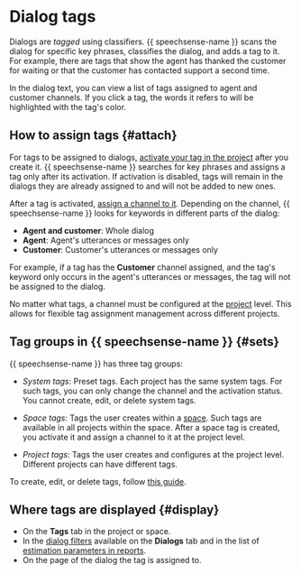 # Dialog tags

Dialogs are _tagged_ using classifiers. {{ speechsense-name }} scans the dialog for specific key phrases, classifies the dialog, and adds a tag to it. For example, there are tags that show the agent has thanked the customer for waiting or that the customer has contacted support a second time.

In the dialog text, you can view a list of tags assigned to agent and customer channels. If you click a tag, the words it refers to will be highlighted with the tag's color.

## How to assign tags {#attach}

For tags to be assigned to dialogs, [activate your tag in the project](../operations/project/tag/change.md#activate-tag) after you create it. {{ speechsense-name }} searches for key phrases and assigns a tag only after its activation. If activation is disabled, tags will remain in the dialogs they are already assigned to and will not be added to new ones.

After a tag is activated, [assign a channel to it](../operations/project/tag/change.md#tag-channel). Depending on the channel, {{ speechsense-name }} looks for keywords in different parts of the dialog:

* **Agent and customer**: Whole dialog
* **Agent**: Agent's utterances or messages only
* **Customer**: Customer's utterances or messages only

For example, if a tag has the **Customer** channel assigned, and the tag's keyword only occurs in the agent's utterances or messages, the tag will not be assigned to the dialog.

No matter what tags, a channel must be configured at the [project](resources-hierarchy.md#project) level. This allows for flexible tag assignment management across different projects.

## Tag groups in {{ speechsense-name }} {#sets}

{{ speechsense-name }} has three tag groups:

* _System tags_: Preset tags. Each project has the same system tags. For such tags, you can only change the channel and the activation status. You cannot create, edit, or delete system tags.

* _Space tags_: Tags the user creates within a [space](resources-hierarchy.md#space). Such tags are available in all projects within the space. After a space tag is created, you activate it and assign a channel to it at the project level.

* _Project tags_: Tags the user creates and configures at the project level. Different projects can have different tags.

To create, edit, or delete tags, follow [this guide](../operations/index.md).

## Where tags are displayed {#display}

* On the **Tags** tab in the project or space.
* In the [dialog filters](dialogs.md#filters) available on the **Dialogs** tab and in the list of [estimation parameters in reports](reports/evaluation-form.md#parameters).
* On the page of the dialog the tag is assigned to.
